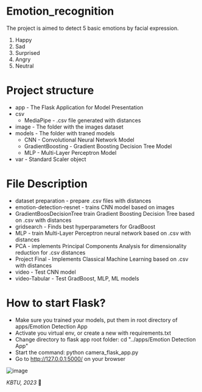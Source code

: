 # Emotion_recognition
The project is aimed to detect 5 basic emotions by facial expression.
1. Happy
2. Sad
3. Surprised
4. Angry
5. Neutral

# Project structure
- app - The Flask Application for Model Presentation
- csv
  - MediaPipe - .csv file generated with distances
- image - The folder with the images dataset
- models - The folder with traned models
  - CNN - Convolutional Neural Network Model
  - GradientBoosting - Gradient Boosting Decision Tree Model
  - MLP - Multi-Layer Perceptron Model
- var - Standard Scaler object

# File Description
- dataset preparation - prepare .csv files with distances
- emotion-detection-resnet - trains CNN model based on images
- GradientBoosDecisionTree train Gradient Boosting Decision Tree based on .csv with distances
- gridsearch - Finds best hyperparameters for GradBoost
- MLP - train Multi-Layer Perceptron neural network based on .csv with distances
- PCA - implements Principal Components Analysis for dimensionality reduction for .csv distances
- Project Final - Implements Classical Machine Learning based on .csv with distances
- video - Test CNN model
- video-Tabular - Test GradBoost, MLP, ML models

# How to start Flask?
- Make sure you trained your models, put them in root directory of apps/Emotion Detection App
- Activate you virtual env, or create a new with requirements.txt
- Change directory to flask app root folder: cd "../apps/Emotion Detection App"
- Start the command: python camera_flask_app.py
- Go to http://127.0.0.1:5000/ on your browser

![image](https://github.com/Noorius/emotion_recognition/assets/78252057/9c811d30-2fdd-4b13-93f7-fa4d6d842e08)


*KBTU, 2023* 🎉
